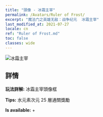 ```yaml
---
title: "頭像 - 冰霜主宰"
permalink: /Avatars/Ruler of Frost/
excerpt: "魔法门之英雄无敌：战争纪元  冰霜主宰"
last_modified_at: 2021-07-27
locale: cn
ref: "Ruler of Frost.md"
toc: false
classes: wide
---
```

 ![冰霜主宰](/images/a/avatarFrame_38.png)

## 詳情

 **玩法詳解:** 冰霜主宰頭像框 

 **Tips:** 水元素次元 25 層通關獎勵 

 **Is available:**  + 


